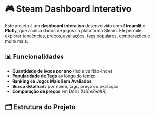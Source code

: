 # 🎮 Steam Dashboard Interativo

Este projeto é um **dashboard interativo** desenvolvido com **Streamlit** e **Plotly**, que analisa dados de jogos da plataforma Steam. Ele permite explorar tendências, preços, avaliações, tags populares, comparações e muito mais.

## 📊 Funcionalidades

- **Quantidade de jogos por ano** (Indie vs Não-Indie)
- **Popularidade de Tags** ao longo do tempo
- **Ranking de Jogos Mais Bem Avaliados**
- **Busca detalhada** por nome, tags, preço ou avaliação
- **Comparação de preços** em Dólar (US$) e Real (R$)

## 🗂 Estrutura do Projeto


